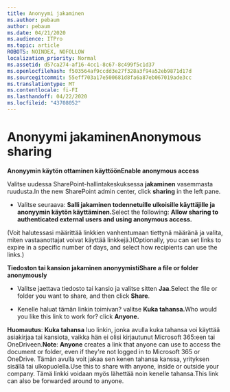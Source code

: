 ```yaml
---
title: Anonyymi jakaminen
ms.author: pebaum
author: pebaum
ms.date: 04/21/2020
ms.audience: ITPro
ms.topic: article
ROBOTS: NOINDEX, NOFOLLOW
localization_priority: Normal
ms.assetid: d57ca274-af16-4cc1-8c67-8c499f5c1d37
ms.openlocfilehash: f503564af9ccdd3e27f328a3f94a52eb9871d17d
ms.sourcegitcommit: 55eff703a17e500681d8fa6a87eb067019ade3cc
ms.translationtype: MT
ms.contentlocale: fi-FI
ms.lasthandoff: 04/22/2020
ms.locfileid: "43708052"
---
```

# <a name="anonymous-sharing"></a><span data-ttu-id="be34e-102">Anonyymi jakaminen</span><span class="sxs-lookup"><span data-stu-id="be34e-102">Anonymous sharing</span></span>

 <span data-ttu-id="be34e-103">**Anonyymin käytön ottaminen käyttöön**</span><span class="sxs-lookup"><span data-stu-id="be34e-103">**Enable anonymous access**</span></span>
  
<span data-ttu-id="be34e-104">Valitse uudessa SharePoint-hallintakeskuksessa **jakaminen** vasemmasta ruudusta.</span><span class="sxs-lookup"><span data-stu-id="be34e-104">In the new SharePoint admin center, click **sharing** in the left pane.</span></span> 
  
- <span data-ttu-id="be34e-105">Valitse seuraava: **Salli jakaminen todennetuille ulkoisille käyttäjille ja anonyymin käytön käyttäminen.**</span><span class="sxs-lookup"><span data-stu-id="be34e-105">Select the following: **Allow sharing to authenticated external users and using anonymous access.**</span></span>
  
<span data-ttu-id="be34e-106">(Voit halutessasi määrittää linkkien vanhentumaan tiettynä määränä ja valita, miten vastaanottajat voivat käyttää linkkejä.)</span><span class="sxs-lookup"><span data-stu-id="be34e-106">(Optionally, you can set links to expire in a specific number of days, and select how recipients can use the links.)</span></span>
    
 <span data-ttu-id="be34e-107">**Tiedoston tai kansion jakaminen anonyymisti**</span><span class="sxs-lookup"><span data-stu-id="be34e-107">**Share a file or folder anonymously**</span></span>
  
- <span data-ttu-id="be34e-108">Valitse jaettava tiedosto tai kansio ja valitse sitten **Jaa**.</span><span class="sxs-lookup"><span data-stu-id="be34e-108">Select the file or folder you want to share, and then click **Share**.</span></span> 
    
- <span data-ttu-id="be34e-109">Kenelle haluat tämän linkin toimivan? valitse **Kuka tahansa.**</span><span class="sxs-lookup"><span data-stu-id="be34e-109">Who would you like this link to work for? click **Anyone.**</span></span>
  
 <span data-ttu-id="be34e-110">**Huomautus**: **Kuka tahansa** luo linkin, jonka avulla kuka tahansa voi käyttää asiakirjaa tai kansiota, vaikka hän ei olisi kirjautunut Microsoft 365:een tai OneDriveen.</span><span class="sxs-lookup"><span data-stu-id="be34e-110">**Note**: **Anyone** creates a link that anyone can use to access the document or folder, even if they're not logged in to Microsoft 365 or OneDrive.</span></span> <span data-ttu-id="be34e-111">Tämän avulla voit jakaa sen kenen tahansa kanssa, yrityksen sisällä tai ulkopuolella.</span><span class="sxs-lookup"><span data-stu-id="be34e-111">Use this to share with anyone, inside or outside your company.</span></span> <span data-ttu-id="be34e-112">Tämä linkki voidaan myös lähettää noin kenelle tahansa.</span><span class="sxs-lookup"><span data-stu-id="be34e-112">This link can also be forwarded around to anyone.</span></span> 
    


